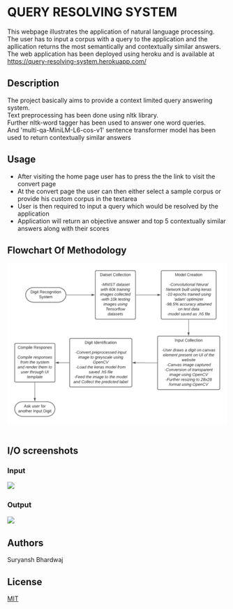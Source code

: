 # QUERY RESOLVING SYSTEM
This webpage illustrates the application of natural language processing.
The user has to input a corpus with a query to the application and the apllication returns the most semantically and contextually similar answers.<br>
The web application has been deployed using heroku and is available at <br>
https://query-resolving-system.herokuapp.com/ 
## Description
The project basically aims to provide a context limited query answering system.<br>
Text preprocessing has been done using nltk library.<br>
Further nltk-word tagger has been used to answer one word queries.<br>
And 'multi-qa-MiniLM-L6-cos-v1' sentence transformer model has been used to return contextually similar answers<br>
## Usage
<ul>
<li>After visiting the home page user has to press the the link to visit the convert page</li>
<li>At the convert page the user can then either select a sample corpus or provide his custom corpus in the textarea</li>
<li>User is then required to input a query which would be resolved by the application</li>
<li>Application will return an objective answer and top 5 contextually similar answers along with their scores</li>
</ul>

## Flowchart Of Methodology
![](screenshots/MNIST_flowchart.png)
<br>
<br>
## I/O screenshots
### Input
![](screenshots/input.PNG)
<br>

### Output
![](screenshots/output.PNG)


## Authors
Suryansh Bhardwaj

## License
[MIT](https://choosealicense.com/licenses/mit/)


